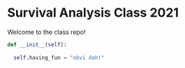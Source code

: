 # Survival Analysis Class 2021

Welcome to the class repo!

```python
def __init__(self):
  
  self.having_fun = "obvi dah!"
  
```
